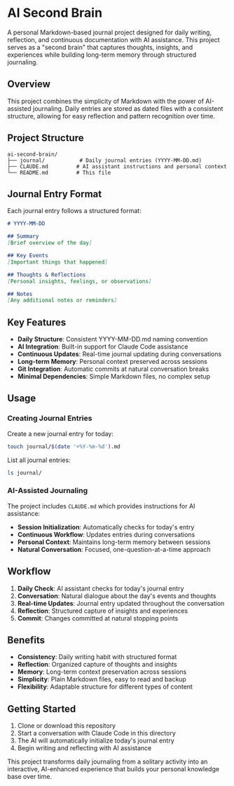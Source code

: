 # AI Second Brain

A personal Markdown-based journal project designed for daily writing, reflection, and continuous documentation with AI assistance. This project serves as a "second brain" that captures thoughts, insights, and experiences while building long-term memory through structured journaling.

## Overview

This project combines the simplicity of Markdown with the power of AI-assisted journaling. Daily entries are stored as dated files with a consistent structure, allowing for easy reflection and pattern recognition over time.

## Project Structure

```
ai-second-brain/
├── journal/           # Daily journal entries (YYYY-MM-DD.md)
├── CLAUDE.md         # AI assistant instructions and personal context
└── README.md         # This file
```

## Journal Entry Format

Each journal entry follows a structured format:

```markdown
# YYYY-MM-DD

## Summary
[Brief overview of the day]

## Key Events
[Important things that happened]

## Thoughts & Reflections
[Personal insights, feelings, or observations]

## Notes
[Any additional notes or reminders]
```

## Key Features

- **Daily Structure**: Consistent YYYY-MM-DD.md naming convention
- **AI Integration**: Built-in support for Claude Code assistance
- **Continuous Updates**: Real-time journal updating during conversations
- **Long-term Memory**: Personal context preserved across sessions
- **Git Integration**: Automatic commits at natural conversation breaks
- **Minimal Dependencies**: Simple Markdown files, no complex setup

## Usage

### Creating Journal Entries

Create a new journal entry for today:

```bash
touch journal/$(date '+%Y-%m-%d').md
```

List all journal entries:

```bash
ls journal/
```

### AI-Assisted Journaling

The project includes `CLAUDE.md` which provides instructions for AI assistance:

- **Session Initialization**: Automatically checks for today's entry
- **Continuous Workflow**: Updates entries during conversations
- **Personal Context**: Maintains long-term memory between sessions
- **Natural Conversation**: Focused, one-question-at-a-time approach

## Workflow

1. **Daily Check**: AI assistant checks for today's journal entry
2. **Conversation**: Natural dialogue about the day's events and thoughts
3. **Real-time Updates**: Journal entry updated throughout the conversation
4. **Reflection**: Structured capture of insights and experiences
5. **Commit**: Changes committed at natural stopping points

## Benefits

- **Consistency**: Daily writing habit with structured format
- **Reflection**: Organized capture of thoughts and insights
- **Memory**: Long-term context preservation across sessions
- **Simplicity**: Plain Markdown files, easy to read and backup
- **Flexibility**: Adaptable structure for different types of content

## Getting Started

1. Clone or download this repository
2. Start a conversation with Claude Code in this directory
3. The AI will automatically initialize today's journal entry
4. Begin writing and reflecting with AI assistance

This project transforms daily journaling from a solitary activity into an interactive, AI-enhanced experience that builds your personal knowledge base over time.